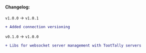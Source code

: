 #### Changelog:

`v1.0.0` -> `v1.0.1`

```diff
+ Added connection versioning
```

`v0.1.0` -> `v1.0.0`

```diff
+ Libs for websocket server management with TootTally servers
```


